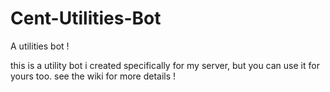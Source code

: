 # Cent-Utilities-Bot
A utilities bot !
 
 this is a utility bot i created specifically for my server, but you can use it for yours too.
 see the wiki for more details !
